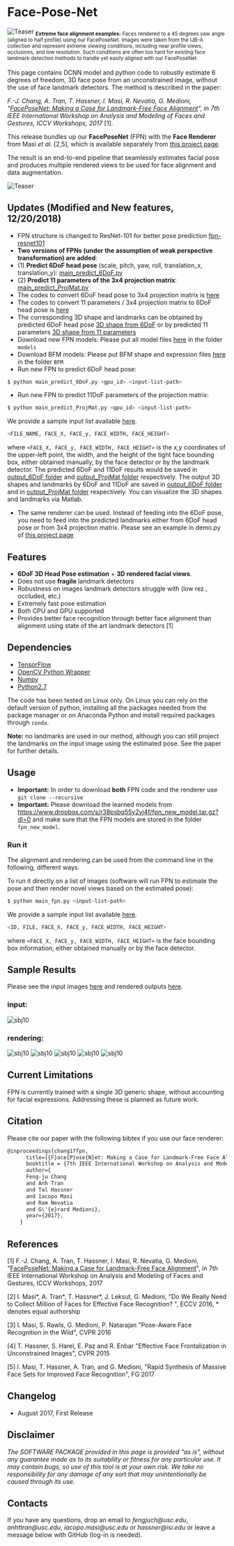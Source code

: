 # Face-Pose-Net

![Teaser](./teasers/extreme_cases.jpg)
<sub>**Extreme face alignment examples:** Faces rendered to a 45 degrees yaw angle (aligned to half profile) using our FacePoseNet. Images were taken from the IJB-A collection and represent extreme viewing conditions, including near profile views, occlusions, and low resolution. Such conditions are often too hard for existing face landmark detection methods to handle yet easily aligned with our FacePoseNet.</sub>
<br/>
<br/>
This page contains DCNN model and python code to robustly estimate 6 degrees of freedom, 3D face pose from an unconstrained image, without the use of face landmark detectors. The method is described in the paper:

_F.-J. Chang, A. Tran, T. Hassner, I. Masi, R. Nevatia, G. Medioni, "[FacePoseNet: Making a Case for Landmark-Free Face Alignment](https://arxiv.org/abs/1708.07517)", in 7th IEEE International Workshop on Analysis and Modeling of Faces and Gestures, ICCV Workshops, 2017_ [1].

This release bundles up our **FacePoseNet** (FPN) with the **Face Renderer** from Masi _et al._ [2,5], which is available separately from [this project page](https://github.com/iacopomasi/face_specific_augm).

The result is an end-to-end pipeline that seamlessly estimates facial pose and produces multiple rendered views to be used for face alignment and data augmentation.

![Teaser](./teasers/diagram.png)

## Updates (Modified and New features, 12/20/2018)
* FPN structure is changed to ResNet-101 for better pose prediction [fpn-resnet101](./ResNet/ThreeDMM_shape.py)
* **Two versions of FPNs (under the assumption of weak perspective transformation) are added**: 
* (1) **Predict 6DoF head pose** (scale, pitch, yaw, roll, translation_x, translation_y):  [main_predict_6DoF.py](./main_predict_6DoF.py)
* (2) **Predict 11 parameters of the 3x4 projection matrix**:  [main_predict_ProjMat.py](./main_predict_ProjMat.py)
* The codes to convert 6DoF head pose to 3x4 projection matrix is [here](https://github.com/fengju514/Face-Pose-Net/blob/fb733f358d9f633f6525a41f3a7a0a99e5c71647/main_predict_6DoF.py#L263-L268) 
* The codes to convert 11 parameters / 3x4 projection matrix to 6DoF head pose is [here](https://github.com/fengju514/Face-Pose-Net/blob/92bd65fa056d17065890e186ca2f2b376a5ab135/main_predict_ProjMat.py#L306-L308)
* The corresponding 3D shape and landmarks can be obtained by predicted 6DoF head pose [3D shape from 6DoF](https://github.com/fengju514/Face-Pose-Net/blob/92bd65fa056d17065890e186ca2f2b376a5ab135/main_predict_6DoF.py#L271-L297) or by predicted 11 parameters [3D shape from 11 parameters](https://github.com/fengju514/Face-Pose-Net/blob/92bd65fa056d17065890e186ca2f2b376a5ab135/main_predict_ProjMat.py#L272-L297)
* Download new FPN models: Please put all model files [here](https://www.dropbox.com/sh/lr9u4my1qrhmgik/AADQVUIHSJIUXqUAj1AoZMIGa?dl=0) in the folder `models`
* Download BFM models: Please put BFM shape and expression files [here](https://www.dropbox.com/sh/ru7ierl9516a9az/AABTP9hJj3dJnapicFFgHmOna?dl=0) in the folder `BFM`
* Run new FPN to predict 6DoF head pose:
```bash
$ python main_predict_6DoF.py <gpu_id> <input-list-path>
```
* Run new FPN to predict 11DoF parameters of the projection matrix:
```bash
$ python main_predict_ProjMat.py <gpu_id> <input-list-path>
```
We provide a sample input list available [here](./input_list.txt).
```bash
<FILE_NAME, FACE_X, FACE_y, FACE_WIDTH, FACE_HEIGHT>
```
where `<FACE_X, FACE_y, FACE_WIDTH, FACE_HEIGHT>` is the x,y coordinates of the upper-left point, the width, and the height of the tight face bounding box, either obtained manually, by the face detector or by the landmark detector. The predicted 6DoF and 11DoF results would be saved in [output_6DoF folder](https://github.com/fengju514/Face-Pose-Net/blob/a7923b764f92892021297fd046065c22a41dc519/main_predict_6DoF.py#L232-L236) and [output_ProjMat folder](https://github.com/fengju514/Face-Pose-Net/blob/a7923b764f92892021297fd046065c22a41dc519/main_predict_ProjMat.py#L235-L239) respectively. The output 3D shapes and landmarks by 6DoF and 11DoF are saved in [output_6DoF folder](https://github.com/fengju514/Face-Pose-Net/blob/a7923b764f92892021297fd046065c22a41dc519/main_predict_6DoF.py#L301) and in [output_ProjMat folder](https://github.com/fengju514/Face-Pose-Net/blob/a7923b764f92892021297fd046065c22a41dc519/main_predict_ProjMat.py#L301) respectively. You can visualize the 3D shapes and landmarks via Matlab.


* The same renderer can be used. Instead of feeding into the 6DoF pose, you need to feed into the predicted landmarks either from 6DoF head pose or from 3x4 projection matrix. Please see an example in demo.py of [this project page](https://github.com/iacopomasi/face_specific_augm)

## Features
* **6DoF 3D Head Pose estimation** + **3D rendered facial views**.
* Does not use **fragile** landmark detectors
* Robustness on images landmark detectors struggle with (low rez., occluded, etc.)
* Extremely fast pose estimation
* Both CPU and GPU supported
* Provides better face recognition through better face alignment than alignment using state of the art landmark detectors [1]

## Dependencies

* [TensorFlow](https://www.tensorflow.org/)
* [OpenCV Python Wrapper](http://opencv.org/)
* [Numpy](http://www.numpy.org/)
* [Python2.7](https://www.python.org/download/releases/2.7/)

The code has been tested on Linux only. On Linux you can rely on the default version of python, installing all the packages needed from the package manager or on Anaconda Python and install required packages through `conda`. 

**Note:** no landmarks are used in our method, although you can still project the landmarks on the input image using the estimated pose. See the paper for further details. 

## Usage

* **Important:** In order to download **both** FPN code and the renderer use `git clone --recursive`
* **Important:** Please download the learned models from https://www.dropbox.com/s/r38psbq55y2yj4f/fpn_new_model.tar.gz?dl=0   and make sure that the FPN models are stored in the folder `fpn_new_model`.

### Run it

The alignment and rendering can be used from the command line in the following, different ways.

To run it directly on a list of images (software will run FPN to estimate the pose and then render novel views based on the estimated pose):

```bash
$ python main_fpn.py <input-list-path>
```

We provide a sample input list available [here](input.csv).
```bash
<ID, FILE, FACE_X, FACE_y, FACE_WIDTH, FACE_HEIGHT>
```
where `<FACE_X, FACE_y, FACE_WIDTH, FACE_HEIGHT>` is the face bounding box information, either obtained manually or by the face detector. 

## Sample Results
Please see the input images [here](images) and rendered outputs [here](output_render).

### input: ### 
![sbj10](./images/input10.jpg)
### rendering: ### 
![sbj10](./output_render/subject10/subject10_a_rendered_aug_-00_00_10.jpg)
![sbj10](./output_render/subject10/subject10_a_rendered_aug_-22_00_10.jpg)
![sbj10](./output_render/subject10/subject10_a_rendered_aug_-40_00_10.jpg)
![sbj10](./output_render/subject10/subject10_a_rendered_aug_-55_00_10.jpg)
![sbj10](./output_render/subject10/subject10_a_rendered_aug_-75_00_10.jpg)



## Current Limitations
FPN is currently trained with a single 3D generic shape, without accounting for facial expressions. Addressing these is planned as future work.

## Citation

Please cite our paper with the following bibtex if you use our face renderer:

``` latex
@inproceedings{chang17fpn,
      title={{F}ace{P}ose{N}et: Making a Case for Landmark-Free Face Alignment},
      booktitle = {7th IEEE International Workshop on Analysis and Modeling of Faces and Gestures, ICCV Workshops},
      author={
      Feng-ju Chang
      and Anh Tran 
      and Tal Hassner 
      and Iacopo Masi 
      and Ram Nevatia
      and G\'{e}rard Medioni},
      year={2017},
    }
```

## References
[1] F.-J. Chang, A. Tran, T. Hassner, I. Masi, R. Nevatia, G. Medioni, "[FacePoseNet: Making a Case for Landmark-Free Face Alignment](https://arxiv.org/abs/1708.07517)", in 7th IEEE International Workshop on Analysis and Modeling of Faces and Gestures, ICCV Workshops, 2017

[2] I. Masi\*, A. Tran\*, T. Hassner\*, J. Leksut, G. Medioni, "Do We Really Need to Collect Million of Faces for Effective Face Recognition? ", ECCV 2016, 
    \* denotes equal authorship

[3] I. Masi, S. Rawls, G. Medioni, P. Natarajan "Pose-Aware Face Recognition in the Wild", CVPR 2016

[4] T. Hassner, S. Harel, E. Paz and R. Enbar "Effective Face Frontalization in Unconstrained Images", CVPR 2015

[5] I. Masi, T. Hassner, A. Tran, and G. Medioni, "Rapid Synthesis of Massive Face Sets for Improved Face Recognition", FG 2017

## Changelog
- August 2017, First Release 

## Disclaimer

_The SOFTWARE PACKAGE provided in this page is provided "as is", without any guarantee made as to its suitability or fitness for any particular use. It may contain bugs, so use of this tool is at your own risk. We take no responsibility for any damage of any sort that may unintentionally be caused through its use._

## Contacts

If you have any questions, drop an email to _fengjuch@usc.edu_, _anhttran@usc.edu_, _iacopo.masi@usc.edu_ or _hassner@isi.edu_ or leave a message below with GitHub (log-in is needed).
